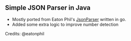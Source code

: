 ## Simple JSON Parser in Java

- Mostly ported from Eaton Phil's [JsonParser](https://github.com/eatonphil/pj/tree/master) written in go.
- Added some extra logic to improve number detection

Credits: @eatonphil